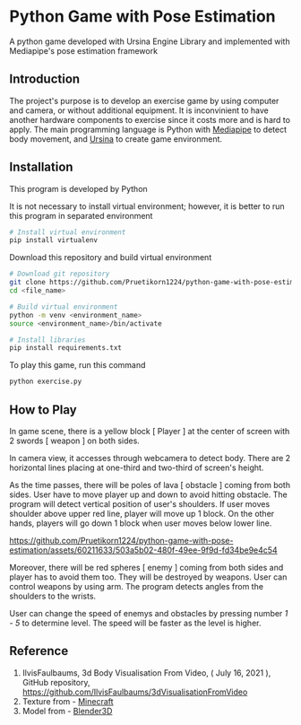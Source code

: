 # Python Game with Pose Estimation
A python game developed with Ursina Engine Library and implemented with Mediapipe's pose estimation framework

## Introduction
The project's purpose is to develop an exercise game by using computer and camera, or without additional equipment. It is inconvinient to have another hardware components to exercise since it costs more and is hard to apply. The main programming language is Python with [Mediapipe](https://developers.google.com/mediapipe/solutions/vision/pose_landmarker/python) to detect body movement, and [Ursina](https://www.ursinaengine.org/documentation.html) to create game environment.

## Installation
This program is developed by Python

It is not necessary to install virtual environment; however, it is better to run this program in separated environment
```bash
# Install virtual environment
pip install virtualenv
```
Download this repository and build virtual environment
```bash
# Download git repository
git clone https://github.com/Pruetikorn1224/python-game-with-pose-estimation.git <file_name>
cd <file_name>

# Build virtual environment
python -m venv <environment_name>
source <environment_name>/bin/activate

# Install libraries
pip install requirements.txt
```
To play this game, run this command
```bash
python exercise.py
```

## How to Play
In game scene, there is a yellow block \[ Player \] at the center of screen with 2 swords \[ weapon \] on both sides. 

In camera view, it accesses through webcamera to detect body. There are 2 horizontal lines placing at one-third and two-third of screen's height.

As the time passes, there will be poles of lava \[ obstacle \] coming from both sides. User have to move player up and down to avoid hitting obstacle. The program will detect vertical position of user's shoulders. If user moves shoulder above upper red line, player will move up 1 block. On the other hands, players will go down 1 block when user moves below lower line.


https://github.com/Pruetikorn1224/python-game-with-pose-estimation/assets/60211633/503a5b02-480f-49ee-9f9d-fd34be9e4c54


Moreover, there will be red spheres \[ enemy \] coming from both sides and player has to avoid them too. They will be destroyed by weapons. User can control weapons by using arm. The program detects angles from the shoulders to the wrists.

User can change the speed of enemys and obstacles by pressing number *1 - 5* to determine level. The speed will be faster as the level is higher.

## Reference
1.  IlvisFaulbaums, 3d Body Visualisation From Video, \( July 16, 2021 \), GitHub repository, https://github.com/IlvisFaulbaums/3dVisualisationFromVideo
2.  Texture from - [Minecraft](https://www.minecraft.net/en-us)
3.  Model from - [Blender3D](https://sketchfab.com/3d-models/minecraft-diamond-sword-2fd7a88f5bd44d728c2bbdd8dfc27f99)
